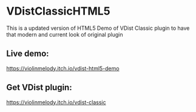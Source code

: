# VDistClassicHTML5
This is a updated version of HTML5 Demo of VDist Classic plugin to have that modern and current look of original plugin

## Live demo:
https://violinmelody.itch.io/vdist-html5-demo

## Get VDist plugin:
https://violinmelody.itch.io/vdist-classic
